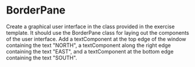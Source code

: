 
# BorderPane

Create a graphical user interface in the class provided in the exercise template. It should use the BorderPane class for laying out the components of the user interface. Add a textComponent at the top edge of the window containing the text "NORTH", a textComponent along the right edge containing the text "EAST", and a textComponent at the bottom edge containing the text "SOUTH".
